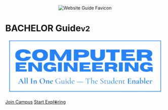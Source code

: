<br>
<br>

<p align="center">
  <img src="images/Iconcover.png" width="120" height="120" alt="Website Guide Favicon"/>
</p>

# BACHELOR Guide<small>v2</small>


 <p align="center">
  <img src="assets/logo-fit.png" width="500px" alt="Website Guide Main Logo"/>
</p>

<!--h1 style="font-weight: 400;font-size: 16px;">The website has been viewed <b><span id="visits"></span> times</b>.</!--h1-->


[Join Campus](https://campus.computer-engineering.tech)
[Start Expl⦿ring](README.md)






